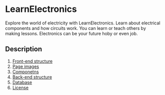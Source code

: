 # LearnElectronics
Explore the world of electricity with LearnElectronics. Learn about electrical components and how circuits work. You can learn or teach others by making lessons. Electronics can be your future hoby or even job. 

## Description
1. <a href="https://github.com/Y3llow45/LearnElectronics/blob/master/docs/front-end-structure.txt">Front-end structure</a>
2. <a href="https://github.com/Y3llow45/LearnElectronics/blob/master/docs/page-images.txt">Page images</a>
3. <a href="https://github.com/Y3llow45/LearnElectronics/blob/master/docs/components.txt">Componetns</a>
4. <a href="https://github.com/Y3llow45/LearnElectronics/blob/master/docs/back-end-structure.txt">Back-end structure</a>
5. <a href="https://github.com/Y3llow45/LearnElectronics/blob/master/docs/database.txt">Database</a>
6. <a href="https://github.com/Y3llow45/LearnElectronics/blob/master/License">License</a>
